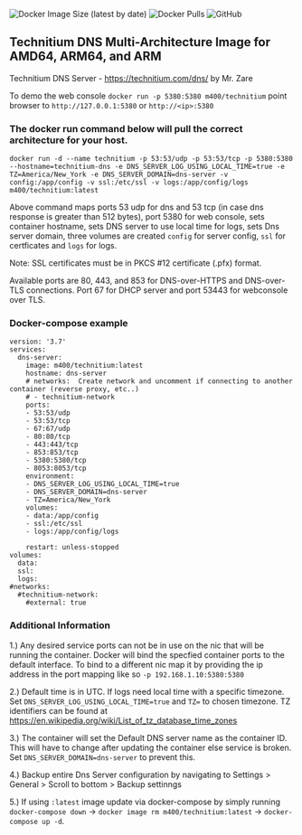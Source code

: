 ![Docker Image Size (latest by date)](https://img.shields.io/docker/image-size/m400/technitium?logo=docker&style=plastic)  ![Docker Pulls](https://img.shields.io/docker/pulls/m400/technitium?logo=docker&style=plastic)  ![GitHub](https://img.shields.io/github/license/hm400/technitium-docker-build?logo=github&style=plastic) 

## Technitium DNS Multi-Architecture Image for AMD64, ARM64, and ARM
Technitium DNS Server - https://technitium.com/dns/ by Mr. Zare

To demo the web console  `docker run -p 5380:5380 m400/technitium`  point browser to `http://127.0.0.1:5380` or `http://<ip>:5380`

### The docker run command below will pull the correct architecture for your host.

`docker run -d --name technitium -p 53:53/udp -p 53:53/tcp -p 5380:5380 --hostname=technitium-dns -e DNS_SERVER_LOG_USING_LOCAL_TIME=true -e TZ=America/New_York -e DNS_SERVER_DOMAIN=dns-server -v config:/app/config -v ssl:/etc/ssl -v logs:/app/config/logs m400/technitium:latest`

Above command maps ports 53 udp for dns and 53 tcp (in case dns response is greater than 512 bytes), port 5380 for web console, sets container hostname, sets DNS server to use local time for logs, sets Dns server domain,  three volumes are created `config` for server config, `ssl` for certficates and `logs` for logs.   

Note: SSL certificates must be in  PKCS #12 certificate (.pfx) format.

Available ports are 80, 443, and 853 for DNS-over-HTTPS and DNS-over-TLS connections. Port 67 for DHCP server and port 53443 for webconsole over TLS.

### Docker-compose example
```
version: '3.7'
services:
  dns-server:
    image: m400/technitium:latest
    hostname: dns-server
    # networks:  Create network and uncomment if connecting to another container (reverse proxy, etc..)
    # - technitium-network
    ports:
    - 53:53/udp
    - 53:53/tcp
    - 67:67/udp
    - 80:80/tcp
    - 443:443/tcp
    - 853:853/tcp
    - 5380:5380/tcp
    - 8053:8053/tcp 
    environment:
    - DNS_SERVER_LOG_USING_LOCAL_TIME=true
    - DNS_SERVER_DOMAIN=dns-server
    - TZ=America/New_York
    volumes:
    - data:/app/config
    - ssl:/etc/ssl
    - logs:/app/config/logs

    restart: unless-stopped
volumes:
  data:
  ssl:
  logs:
#networks:
  #technitium-network:
    #external: true
```

### Additional Information
1.) Any desired service ports can not be in use on the nic that will be running the container. Docker will bind the specfied container ports to the default interface. To bind to a different nic map it by providing the ip address in the port mapping like so  `-p 192.168.1.10:5380:5380` 

2.) Default time is in UTC. If logs need local time with a specific timezone. Set `DNS_SERVER_LOG_USING_LOCAL_TIME=true` and `TZ=` to chosen timezone. TZ identifiers can be found at https://en.wikipedia.org/wiki/List_of_tz_database_time_zones

3.) The container will set the Default DNS server name as the container ID. This will have to change after updating the container else service is broken. Set `DNS_SERVER_DOMAIN=dns-server` to prevent this.

4.) Backup entire Dns Server configuration by navigating to Settings > General > Scroll to bottom > Backup settinngs

5.) If using `:latest` image update via docker-compose by simply running `docker-compose down` -> `docker image rm m400/technitium:latest` -> `docker-compose up -d`.
